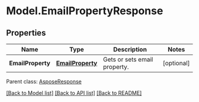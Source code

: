 # Model.EmailPropertyResponse

## Properties
Name | Type | Description | Notes
------------ | ------------- | ------------- | -------------
**EmailProperty** | [**EmailProperty**](EmailProperty.md) | Gets or sets email property. | [optional] 

 Parent class: [AsposeResponse](AsposeResponse.md)

[[Back to Model list]](README.md#documentation-for-models) [[Back to API list]](README.md#documentation-for-api-endpoints) [[Back to README]](README.md)


